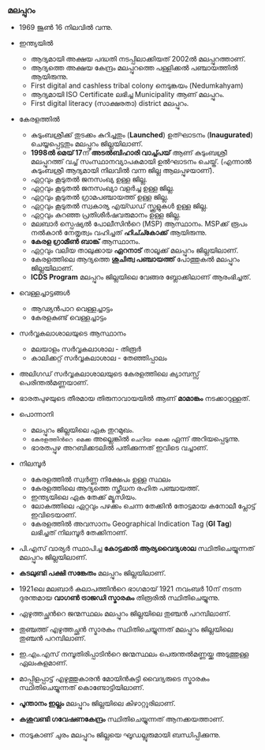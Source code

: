 
### മലപ്പുറം
-	1969 ജൂൺ 16 നിലവില്‍ വന്നു.

-	ഇന്ത്യയില്‍
	-	ആദ്യമായി അക്ഷയ പദ്ധതി നടപ്പിലാക്കിയത് 2002ല്‍ മലപ്പുറത്താണ്.
	-	ആദ്യത്തെ അക്ഷയ കേന്ദ്രം മലപ്പുറത്തെ പള്ളിക്കല്‍ പഞ്ചായത്തില്‍ ആയിരുന്നു.
	-	First digital and cashless tribal colony നെടുങ്കയം (Nedumkahyam)
	-	ആദ്യമായി ISO Certificate ലഭിച്ച Municipality ആണ് മലപ്പുറം.
	-	First digital literacy (സാക്ഷരതാ) district മലപ്പുറം.

- കേരളത്തില്‍
	- കുടുംബശ്രീക്ക് തുടക്കം കുറിച്ചതും (**Launched**) ഉത്ഘാടനം (**Inaugurated**) ചെയ്യപ്പെട്ടതും മലപ്പുറം ജില്ലയിലാണ്.
	- **1998ല്‍ മെയ് 17**ന് **അടല്‍ബിഹാരി വാച്ച്പയ്** ആണ് കുടുംബശ്രീ മലപ്പുറത്ത് വച്ച് സംസ്ഥാനവ്യാപകമായി ഉല്‍ഘാടനം ചെയ്ത്. (എന്നാല്‍ കുടുംബശ്രീ ആദ്യമായി നിലവില്‍ വന്ന ജില്ല ആലപ്പുഴയാണ്).
	- ഏറ്റവും കൂടുതല്‍ ജനസംഖ്യ ഉള്ള ജില്ല.
	- ഏറ്റവും കൂടുതല്‍ ജനസംഖ്യാ വളര്‍ച്ച ഉള്ള ജില്ല.
	- ഏറ്റവും കൂടുതല്‍ ഗ്രാമപഞ്ചായത്ത് ഉള്ള ജില്ല.
	- ഏറ്റവും കൂടുതല്‍ സ്വകാര്യ എയ്ഡഡ് സ്ക്കൂളുകള്‍ ഉള്ള ജില്ല.
	- ഏറ്റവും കുറഞ്ഞ പ്രതിശീര്‍ഷവരുമാനം ഉള്ള ജില്ല.
	- മലബാര്‍ സ്പെഷ്യല്‍ പോലീസിന്‍റെ (MSP) ആസ്ഥാനം. MSPക്ക് രൂപം നല്‍കാന്‍ നേതൃത്വം വഹിച്ചത് **ഹിച്ച്കോക്ക്** ആയിരുന്നു.
	- **കേരള ഗ്രാമീൺ ബാങ്ക്** ആസ്ഥാനം.
	- ഏറ്റവും വലിയ താലുക്കായ **ഏറനാട്** താലൂക്ക് മലപ്പുറം ജില്ലയിലാണ്.
	- കേരളത്തിലെ ആദ്യത്തെ **ശുചിത്വ പഞ്ചായത്ത്** പോത്തുകല്‍ മലപ്പുറം ജില്ലയിലാണ്.
	- **ICDS Program** മലപ്പുറം ജില്ലയിലെ വേങ്ങര ബ്ലോക്കിലാണ് ആരംഭിച്ചത്.

- വെള്ളച്ചാട്ടങ്ങള്‍
	- ആഢ്യന്‍പാറ വെള്ളച്ചാട്ടം
	- കേരളകുണ്ട് വെള്ളച്ചാട്ടം

- സര്‍വ്വകലാശാലയുടെ ആസ്ഥാനം
	- മലയാളം സര്‍വ്വകലാശാല - തിരൂര്‍
	- കാലിക്കറ്റ് സര്‍വ്വകലാശാല - തേഞ്ഞിപ്പാലം

- അലിഗഡ് സര്‍വ്വകലാശാലയുടെ കേരളത്തിലെ ക്യാമ്പസ്സ് പെരിന്തല്‍മണ്ണയാണ്.
- ഭാരതപുഴയുടെ തീരമായ തിരുനാവായയില്‍ ആണ് **മാമാങ്കം** നടക്കാറുള്ളത്.

- പൊന്നാനി
	- മലപ്പുറം ജില്ലയിലെ ഏക തുറമുഖം.
	- `കേരളത്തിന്‍റെ മെക്ക` അല്ലെങ്കില്‍ `ചെറിയ മെക്ക` ഏന്ന് അറിയപ്പെടുന്നു.
	- ഭാരതപ്പുഴ അറബിക്കടലില്‍ പതിക്കുന്നത് ഇവിടെ വച്ചാണ്.

- നിലമ്പൂര്‍
	- കേരളത്തില്‍ സ്വര്‍ണ്ണ നിക്ഷേപം ഉള്ള സ്ഥലം
	- കേരളത്തിലെ ആദ്യത്തെ സ്ത്രീധന രഹിത പഞ്ചായത്ത്.
	- ഇന്ത്യയിലെ ഏക തേക്ക് മ്യൂസിയം.
	- ലോകത്തിലെ ഏറ്റവും പഴക്കം ചെന്ന തേക്കിന്‍ തോട്ടമായ കനോലീ പ്ലോട്ട് ഇവിടെയാണ്. 
	- കേരളത്തില്‍ അവസാനം Geographical Indication Tag (**GI Tag**) ലഭിച്ചത് നിലമ്പൂര്‍ തേക്കിനാണ്.

- പി.എസ് വാര്യര്‍ സ്ഥാപിച്ച **കോട്ടക്കല്‍ ആര്യവൈദ്യശാല** സ്ഥിതിചെയ്യുന്നത് മലപ്പുറം ജില്ലയിലാണ്.

- **കടലുണ്ടി പക്ഷി സങ്കേതം** മലപ്പുറം ജില്ലയിലാണ്.

- 1921ലെ മലബാര്‍ കലാപത്തിന്‍റെ ഭാഗമായ് 1921 നവംബര്‍ 10ന് നടന്ന ദുരന്തമായ **വാഗണ്‍ ട്രാജഡി സ്മാരകം** തിരൂരില്‍ സ്ഥിതിചെയ്യുന്നു.

- ഏഴുത്തച്ഛന്‍റെ ജന്മസ്ഥലം മലപ്പുറം ജില്ലയിലെ തുഞ്ചന്‍ പറമ്പിലാണ്.

- തുഞ്ചത്ത് എഴുത്തച്ഛന്‍ സ്മാരകം സ്ഥിതിചെയ്യുന്നത് മലപ്പുറം ജില്ലയിലെ തുഞ്ചന്‍ പറമ്പിലാണ്.

- ഇ.എം.എസ് നമ്പൂതിരിപ്പാടിന്‍റെ ജന്മസ്ഥലം പെരുന്തല്‍മണ്ണയ്ക്ക അടുത്തുള്ള ഏലംകുളമാണ്.

- മാപ്പിളപ്പാട്ട് എഴുത്തുകാരന്‍ മോയിന്‍കുട്ടി വൈദ്യരുടെ സ്മാരകം സ്ഥിതിചെയ്യുന്നത് കൊണ്ടോട്ടിയിലാണ്.

- **പൂന്താനം ഇല്ലം** മലപ്പുറം ജില്ലയിലെ കിഴാറ്റൂരിലാണ്. 

- **കശുവണ്ടി ഗവേഷണകേന്ദ്രം** സ്ഥിതിചെയ്യുന്നത് ആനക്കയത്താണ്.

- നാടുകാണ് ചുരം മലപ്പുറം ജില്ലയെ ഘൂ‍ഡല്ലൂരുമായി ബന്ധിപ്പിക്കുന്നു.